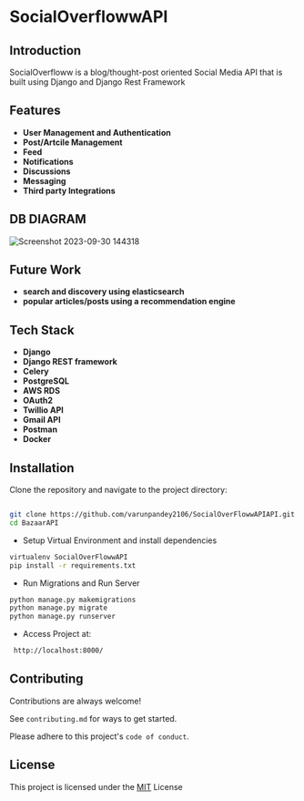 # SocialOverflowwAPI

## Introduction

SocialOverfloww is a blog/thought-post oriented Social Media API that is built using Django and Django Rest Framework

## Features

- **User Management and Authentication**
- **Post/Artcile Management**
- **Feed**
- **Notifications**
- **Discussions**
- **Messaging**
- **Third party Integrations**

## DB DIAGRAM
![Screenshot 2023-09-30 144318](https://github.com/varunpandey2106/SocialOverflowwAPI/assets/77747699/2055d85a-3f1f-4ee2-bcdb-8b12381dbeef)

## Future Work

- **search and discovery using elasticsearch**
- **popular articles/posts using a recommendation engine**

## Tech Stack

- **Django**
- **Django REST framework**
- **Celery** 
- **PostgreSQL**
-  **AWS RDS**
- **OAuth2**
- **Twillio API**
- **Gmail API**
- **Postman**
- **Docker**


## Installation

Clone the repository and navigate to the project directory:
```bash

git clone https://github.com/varunpandey2106/SocialOverFlowwAPIAPI.git
cd BazaarAPI

```

- Setup Virtual Environment and install dependencies 
```bash
virtualenv SocialOverFlowwAPI
pip install -r requirements.txt
```

- Run Migrations and Run Server
```bash
python manage.py makemigrations
python manage.py migrate
python manage.py runserver
```

- Access Project at: 
```bash
 http://localhost:8000/
```


## Contributing

Contributions are always welcome!

See `contributing.md` for ways to get started.

Please adhere to this project's `code of conduct`.


## License

This project is licensed under the [MIT](https://choosealicense.com/licenses/mit/) License
